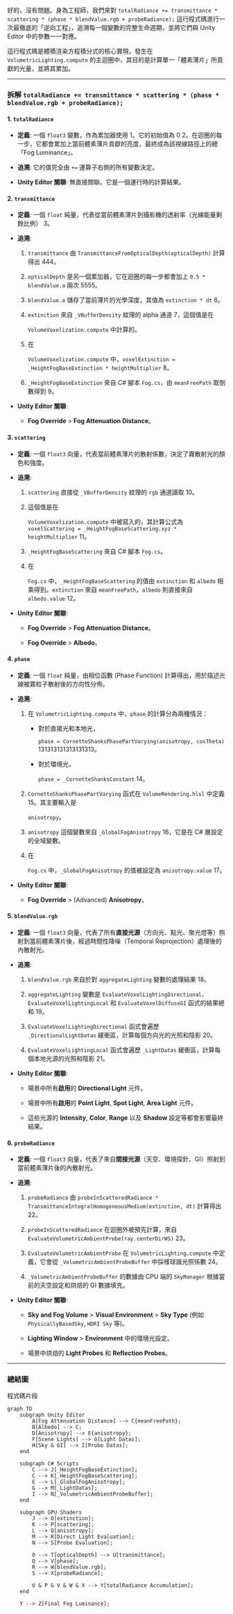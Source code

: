 好的，沒有問題。身為工程師，我們來對 `totalRadiance += transmittance * scattering * (phase * blendValue.rgb + probeRadiance);` 這行程式碼進行一次最徹底的「逆向工程」，追溯每一個變數的完整生命週期，並將它們與 Unity Editor 中的參數一一對應。

這行程式碼是體積渲染方程積分式的核心實現，發生在 `VolumetricLighting.compute` 的主迴圈中，其目的是計算單一「體素薄片」所貢獻的光量，並將其累加。

---

### 拆解 `totalRadiance += transmittance * scattering * (phase * blendValue.rgb + probeRadiance);`

#### 1. `totalRadiance`

- **定義**: 一個 `float3` 變數，作為累加器使用 1。它的初始值為 0 2。在迴圈的每一步，它都會累加上當前體素薄片貢獻的亮度，最終成為該視線路徑上的總「Fog Luminance」。
    
- **追溯**: 它的值完全由 `+=` 運算子右側的所有變數決定。
    
- **Unity Editor 關聯**: 無直接關聯。它是一個運行時的計算結果。
    

#### 2. `transmittance`

- **定義**: 一個 `float` 純量，代表從當前體素薄片到攝影機的透射率（光線能量剩餘比例） 3。
    
- **追溯**:
    
    1. `transmittance` 由 `TransmittanceFromOpticalDepth(opticalDepth)` 計算得出 444。
        
    2. `opticalDepth` 是另一個累加器，它在迴圈的每一步都會加上 `0.5 * blendValue.a` 兩次 5555。
        
    3. `blendValue.a` 儲存了當前薄片的光學深度，其值為 `extinction * dt` 6。
        
    4. `extinction` 來自 `_VBufferDensity` 紋理的 alpha 通道 7，這個值是在
        
        `VolumeVoxelization.compute` 中計算的。
        
    5. 在
        
        `VolumeVoxelization.compute` 中，`voxelExtinction = _HeightFogBaseExtinction * heightMultiplier` 8。
        
    6. `_HeightFogBaseExtinction` 來自 C# 腳本 `Fog.cs`，由 `meanFreePath` 取倒數得到 9。
        
- **Unity Editor 關聯**:
    
    - **Fog Override** > **Fog Attenuation Distance**。
        

#### 3. `scattering`

- **定義**: 一個 `float3` 向量，代表當前體素薄片的散射係數，決定了霧散射光的顏色和強度。
    
- **追溯**:
    
    1. `scattering` 直接從 `_VBufferDensity` 紋理的 `rgb` 通道讀取 10。
        
    2. 這個值是在
        
        `VolumeVoxelization.compute` 中被寫入的，其計算公式為 `voxelScattering = _HeightFogBaseScattering.xyz * heightMultiplier` 11。
        
    3. `_HeightFogBaseScattering` 來自 C# 腳本 `Fog.cs`。
        
    4. 在
        
        `Fog.cs` 中，`_HeightFogBaseScattering` 的值由 `extinction` 和 `albedo` 相乘得到。`extinction` 來自 `meanFreePath`，`albedo` 則直接來自 `albedo.value` 12。
        
- **Unity Editor 關聯**:
    
    - **Fog Override** > **Fog Attenuation Distance**。
        
    - **Fog Override** > **Albedo**。
        

#### 4. `phase`

- **定義**: 一個 `float` 純量，由相位函數 (Phase Function) 計算得出，用於描述光線被霧粒子散射後的方向性分佈。
    
- **追溯**:
    
    1. 在 `VolumetricLighting.compute` 中，`phase` 的計算分為兩種情況：
        
        - 對於直接光和本地光，
            
            `phase = CornetteShanksPhasePartVarying(anisotropy, cosTheta)` 131313131313131313。
            
        - 對於環境光，
            
            `phase = _CornetteShanksConstant` 14。
            
    2. `CornetteShanksPhasePartVarying` 函式在 `VolumeRendering.hlsl` 中定義 15。其主要輸入是
        
        `anisotropy`。
        
    3. `anisotropy` 這個變數來自 `_GlobalFogAnisotropy` 16，它是在 C# 層設定的全域變數。
        
    4. 在
        
        `Fog.cs` 中，`_GlobalFogAnisotropy` 的值被設定為 `anisotropy.value` 17。
        
- **Unity Editor 關聯**:
    
    - **Fog Override** > (Advanced) **Anisotropy**。
        

#### 5. `blendValue.rgb`

- **定義**: 一個 `float3` 向量，代表了所有**直接光源**（方向光、點光、聚光燈等）照射到當前體素薄片後，經過時間性降噪（Temporal Reprojection）處理後的內散射光。
    
- **追溯**:
    
    1. `blendValue.rgb` 來自於對 `aggregateLighting` 變數的處理結果 18。
        
    2. `aggregateLighting` 變數是 `EvaluateVoxelLightingDirectional`、`EvaluateVoxelLightingLocal` 和 `EvaluateVoxelDiffuseGI` 函式的結果總和 19。
        
    3. `EvaluateVoxelLightingDirectional` 函式會遍歷 `_DirectionalLightDatas` 緩衝區，計算每個方向光的光照和陰影 20。
        
    4. `EvaluateVoxelLightingLocal` 函式會遍歷 `_LightDatas` 緩衝區，計算每個本地光源的光照和陰影 21。
        
- **Unity Editor 關聯**:
    
    - 場景中所有**啟用**的 **Directional Light** 元件。
        
    - 場景中所有**啟用**的 **Point Light**, **Spot Light**, **Area Light** 元件。
        
    - 這些光源的 **Intensity**, **Color**, **Range** 以及 **Shadow** 設定等都會影響最終結果。
        

#### 6. `probeRadiance`

- **定義**: 一個 `float3` 向量，代表了來自**間接光源**（天空、環境探針、GI）照射到當前體素薄片後的內散射光。
    
- **追溯**:
    
    1. `probeRadiance` 由 `probeInScatteredRadiance * TransmittanceIntegralHomogeneousMedium(extinction, dt)` 計算得出 22。
        
    2. `probeInScatteredRadiance` 在迴圈外被預先計算，來自 `EvaluateVolumetricAmbientProbe(ray.centerDirWS)` 23。
        
    3. `EvaluateVolumetricAmbientProbe` 在 `VolumetricLighting.compute` 中定義，它會從 `_VolumetricAmbientProbeBuffer` 中採樣球諧光照係數 24。
        
    4. `_VolumetricAmbientProbeBuffer` 的數據由 CPU 端的 `SkyManager` 根據當前的天空設定和烘焙的 GI 數據填充。
        
- **Unity Editor 關聯**:
    
    - **Sky and Fog Volume** > **Visual Environment** > **Sky Type** (例如 `PhysicallyBasedSky`, `HDRI Sky` 等)。
        
    - **Lighting Window** > **Environment** 中的環境光設定。
        
    - 場景中烘焙的 **Light Probes** 和 **Reflection Probes**。
        

---

### 總結圖

程式碼片段

```
graph TD
    subgraph Unity Editor
        A[Fog Attenuation Distance] --> C{meanFreePath};
        B[Albedo] --> C;
        D[Anisotropy] --> E{anisotropy};
        F[Scene Lights] --> G[Light Datas];
        H[Sky & GI] --> I[Probe Datas];
    end

    subgraph C# Scripts
        C --> J[_HeightFogBaseExtinction];
        C --> K[_HeightFogBaseScattering];
        E --> L[_GlobalFogAnisotropy];
        G --> M[_LightDatas];
        I --> N[_VolumetricAmbientProbeBuffer];
    end

    subgraph GPU Shaders
        J --> O[extinction];
        K --> P[scattering];
        L --> Q[anisotropy];
        M --> R[Direct Light Evaluation];
        N --> S[Probe Evaluation];

        O --> T[opticalDepth] --> U[transmittance];
        Q --> V[phase];
        R --> W[blendValue.rgb];
        S --> X[probeRadiance];

        U & P & V & W & X --> Y[totalRadiance Accumulation];
    end

    Y --> Z[Final Fog Luminance];

```
